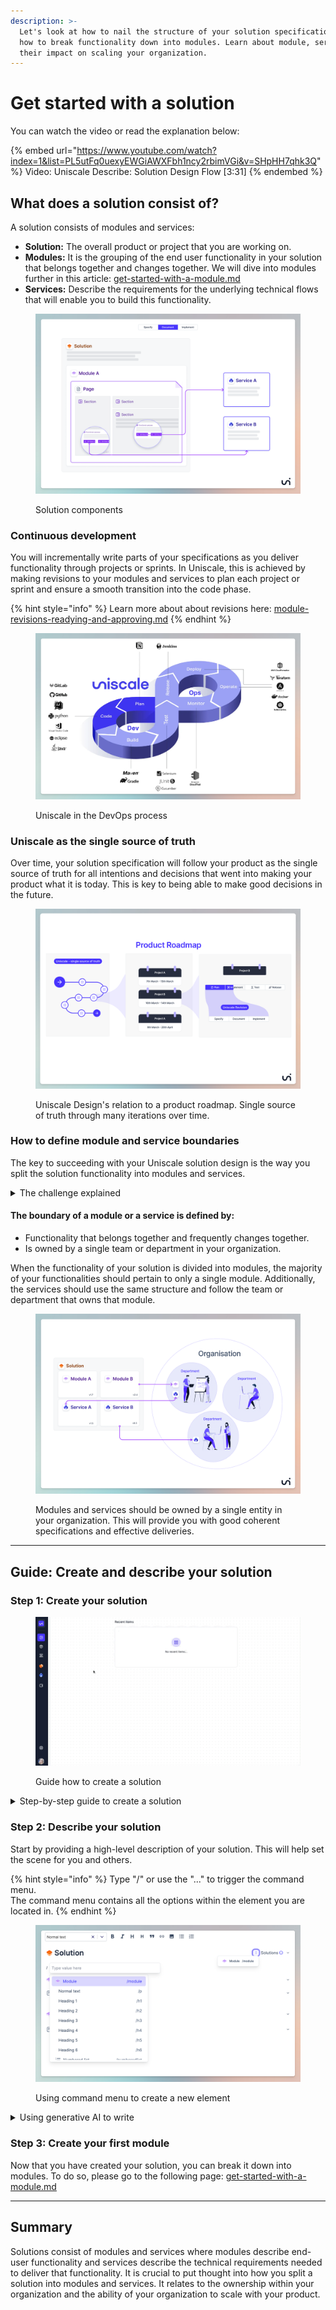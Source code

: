 ```yaml
---
description: >-
  Let's look at how to nail the structure of your solution specification. Learn
  how to break functionality down into modules. Learn about module, services and
  their impact on scaling your organization.
---
```


# Get started with a solution

You can watch the video or read the explanation below:

{% embed url="https://www.youtube.com/watch?index=1&list=PL5utFq0uexyEWGiAWXFbh1ncy2rbimVGi&v=SHpHH7qhk3Q" %}
Video: Uniscale Describe: Solution Design Flow \[3:31]
{% endembed %}



## What does a solution consist of?

A solution consists of modules and services:

* **Solution:** The overall product or project that you are working on.
* **Modules:** It is the grouping of the end user functionality in your solution that belongs together and changes together. We will dive into modules further in this article: [get-started-with-a-module.md](get-started-with-a-module.md "mention")
* **Services:** Describe the requirements for the underlying technical flows that will enable you to build this functionality.

<figure><img src="../../.gitbook/assets/Concept - new.png" alt=""><figcaption><p>Solution components </p></figcaption></figure>



### Continuous development

You will incrementally write parts of your specifications as you deliver functionality through projects or sprints. In Uniscale, this is achieved by making revisions to your modules and services to plan each project or sprint and ensure a smooth transition into the code phase.

{% hint style="info" %}
Learn more about about revisions here: [module-revisions-readying-and-approving.md](module-revisions-readying-and-approving.md "mention")
{% endhint %}

<figure><img src="../../.gitbook/assets/CleanShot 2024-03-26 at 10.45.02.png" alt=""><figcaption><p>Uniscale in the DevOps process</p></figcaption></figure>



### Uniscale as the single source of truth

Over time, your solution specification will follow your product as the single source of truth for all intentions and decisions that went into making your product what it is today. This is key to being able to make good decisions in the future.

<figure><img src="../../.gitbook/assets/slide - 06.png" alt=""><figcaption><p>Uniscale Design's relation to a product roadmap. Single source of truth through many iterations over time.</p></figcaption></figure>



### How to define module and service boundaries

The key to succeeding with your Uniscale solution design is the way you split the solution functionality into modules and services.&#x20;

<details>

<summary>The challenge explained</summary>

When attempting to scale a software product organization, it becomes challenging when multiple teams attempt to deliver functionality into the same modules and services. This leads to parallel deliveries from multiple teams to the same functionality, resulting in high organizational friction due to conflicts and misalignments in functionality.

</details>

#### The boundary of a module or a service is defined by:

* Functionality that belongs together and frequently changes together.
* Is owned by a single team or department in your organization.&#x20;

When the functionality of your solution is divided into modules, the majority of your functionalities should pertain to only a single module. Additionally, the services should use the same structure and follow the team or department that owns that module.

<figure><img src="../../.gitbook/assets/slide - 36 - new.png" alt=""><figcaption><p>Modules and services should be owned by a single entity in your organization. This will provide you with good coherent specifications and effective deliveries.</p></figcaption></figure>



***

## Guide: Create and describe your solution

### Step 1: Create your solution

<figure><img src="../../.gitbook/assets/CleanShot 2024-03-15 at 11.04.58.gif" alt=""><figcaption><p>Guide how to create a solution</p></figcaption></figure>

<details>

<summary>Step-by-step guide to create a solution</summary>

**Step 1: Go to Solutions**

From your workspace: **Go to "Solutions".**

<img src="../../.gitbook/assets/CleanShot 2024-03-15 at 11.12.02.png" alt="Go to the solution table from the workspace dashboard " data-size="original">

**Step 2: Click "Create solution"**

And click the **"Create solution"** button in the top right corner.

<img src="../../.gitbook/assets/CleanShot 2024-03-18 at 13.38.11@2x.png" alt="Click &#x22;Create solution&#x22;" data-size="original">

**Step 3: Fill out the solution details**

When you create a solution, you give it a name, owner, and description and then click "**Submit**".

1. **Name**: The name of your solution, it can be a code name or product name.
2. **Owner:** The person responsible for decisions related to the solution.
3. **Description:** A short description, or elevator pitch for the problem your solution addresses.

<img src="../../.gitbook/assets/CleanShot 2024-03-15 at 11.19.00.png" alt="Fill out your solution details " data-size="original">

</details>



### Step 2: Describe your solution

Start by providing a high-level description of your solution. This will help set the scene for you and others.&#x20;

{% hint style="info" %}
Type "/" or use the "..." to trigger the command menu. \
The command menu contains all the options within the element you are located in.&#x20;
{% endhint %}

<figure><img src="../../.gitbook/assets/CleanShot 2024-03-26 at 11.09.55.png" alt=""><figcaption><p>Using command menu to create a new element</p></figcaption></figure>

<details>

<summary>Using generative AI to write</summary>

If your plan includes the generative AI functionality you can get started by getting some ideas from the AI. This is helpful for instance when wanting to get help on making your specification well articulated and readable.&#x20;

Remember that even though the AI can help you express things more clearly you are the one responsible for making sure that your intentions and requirements are communicated.&#x20;

</details>



### Step 3: Create your first module

Now that you have created your solution, you can break it down into modules. To do so, please go to the following page: [get-started-with-a-module.md](get-started-with-a-module.md "mention")



***

## Summary

Solutions consist of modules and services where modules describe end-user functionality and services describe the technical requirements needed to deliver that functionality. It is crucial to put thought into how you split a solution into modules and services. It relates to the ownership within your organization and the ability of your organization to scale with your product.
